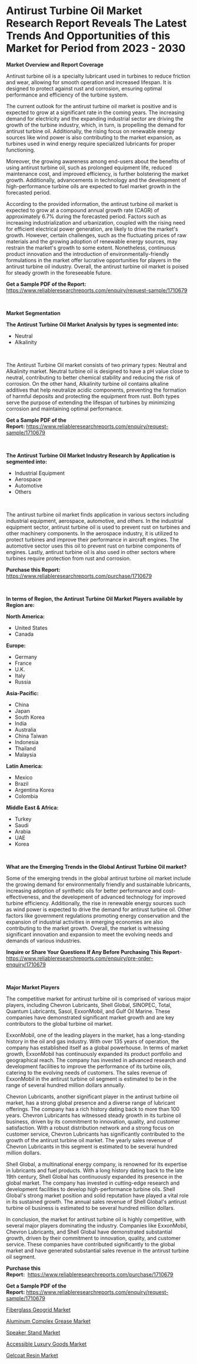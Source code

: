 <p><h1>Antirust Turbine Oil Market Research Report Reveals The Latest Trends And Opportunities of this Market for Period from 2023 - 2030</h1></p><p><strong>Market Overview and Report Coverage</strong></p>
<p><p>Antirust turbine oil is a specialty lubricant used in turbines to reduce friction and wear, allowing for smooth operation and increased lifespan. It is designed to protect against rust and corrosion, ensuring optimal performance and efficiency of the turbine system.</p><p>The current outlook for the antirust turbine oil market is positive and is expected to grow at a significant rate in the coming years. The increasing demand for electricity and the expanding industrial sector are driving the growth of the turbine industry, which, in turn, is propelling the demand for antirust turbine oil. Additionally, the rising focus on renewable energy sources like wind power is also contributing to the market expansion, as turbines used in wind energy require specialized lubricants for proper functioning.</p><p>Moreover, the growing awareness among end-users about the benefits of using antirust turbine oil, such as prolonged equipment life, reduced maintenance cost, and improved efficiency, is further bolstering the market growth. Additionally, advancements in technology and the development of high-performance turbine oils are expected to fuel market growth in the forecasted period.</p><p>According to the provided information, the antirust turbine oil market is expected to grow at a compound annual growth rate (CAGR) of approximately 6.7% during the forecasted period. Factors such as increasing industrialization and urbanization, coupled with the rising need for efficient electrical power generation, are likely to drive the market's growth. However, certain challenges, such as the fluctuating prices of raw materials and the growing adoption of renewable energy sources, may restrain the market's growth to some extent. Nonetheless, continuous product innovation and the introduction of environmentally-friendly formulations in the market offer lucrative opportunities for players in the antirust turbine oil industry. Overall, the antirust turbine oil market is poised for steady growth in the foreseeable future.</p></p>
<p><strong>Get a Sample PDF of the Report:</strong> <a href="https://www.reliableresearchreports.com/enquiry/request-sample/1710679">https://www.reliableresearchreports.com/enquiry/request-sample/1710679</a></p>
<p>&nbsp;</p>
<p><strong>Market Segmentation</strong></p>
<p><strong>The Antirust Turbine Oil Market Analysis by types is segmented into:</strong></p>
<p><ul><li>Neutral</li><li>Alkalinity</li></ul></p>
<p>&nbsp;</p>
<p><p>The Antirust Turbine Oil market consists of two primary types: Neutral and Alkalinity market. Neutral turbine oil is designed to have a pH value close to neutral, contributing to better chemical stability and reducing the risk of corrosion. On the other hand, Alkalinity turbine oil contains alkaline additives that help neutralize acidic components, preventing the formation of harmful deposits and protecting the equipment from rust. Both types serve the purpose of extending the lifespan of turbines by minimizing corrosion and maintaining optimal performance.</p></p>
<p><strong>Get a Sample PDF of the Report:</strong>&nbsp;<a href="https://www.reliableresearchreports.com/enquiry/request-sample/1710679">https://www.reliableresearchreports.com/enquiry/request-sample/1710679</a></p>
<p>&nbsp;</p>
<p><strong>The Antirust Turbine Oil Market Industry Research by Application is segmented into:</strong></p>
<p><ul><li>Industrial Equipment</li><li>Aerospace</li><li>Automotive</li><li>Others</li></ul></p>
<p>&nbsp;</p>
<p><p>The antirust turbine oil market finds application in various sectors including industrial equipment, aerospace, automotive, and others. In the industrial equipment sector, antirust turbine oil is used to prevent rust on turbines and other machinery components. In the aerospace industry, it is utilized to protect turbines and improve their performance in aircraft engines. The automotive sector uses this oil to prevent rust on turbine components of engines. Lastly, antirust turbine oil is also used in other sectors where turbines require protection from rust and corrosion.</p></p>
<p><strong>Purchase this Report:</strong>&nbsp; <a href="https://www.reliableresearchreports.com/purchase/1710679">https://www.reliableresearchreports.com/purchase/1710679</a></p>
<p>&nbsp;</p>
<p><strong>In terms of Region, the Antirust Turbine Oil Market Players available by Region are:</strong></p>
<p>
    <p> <strong> North America: </strong>
        <ul>
            <li>United States</li>
            <li>Canada</li>
        </ul>
        </p> 
    <p> <strong> Europe: </strong>
        <ul>
            <li>Germany</li>
            <li>France</li>
            <li>U.K.</li>
            <li>Italy</li>
            <li>Russia</li>
        </ul>
        </p> 
    <p> <strong> Asia-Pacific: </strong>
        <ul>
            <li>China</li>
            <li>Japan</li>
            <li>South Korea</li>
            <li>India</li>
            <li>Australia</li>
            <li>China Taiwan</li>
            <li>Indonesia</li>
            <li>Thailand</li>
            <li>Malaysia</li>
        </ul>
        </p> 
    <p> <strong> Latin America: </strong>
        <ul>
            <li>Mexico</li>
            <li>Brazil</li>
            <li>Argentina Korea</li>
            <li>Colombia</li>
        </ul>
        </p> 
    <p> <strong> Middle East & Africa: </strong>
        <ul>
            <li>Turkey</li>
            <li>Saudi</li>
            <li>Arabia</li>
            <li>UAE</li>
            <li>Korea</li>
        </ul>
    </p>
    </p>
<p>&nbsp;</p>
<p><strong>What are the Emerging Trends in the Global Antirust Turbine Oil market?</strong></p>
<p><p>Some of the emerging trends in the global antirust turbine oil market include the growing demand for environmentally friendly and sustainable lubricants, increasing adoption of synthetic oils for better performance and cost-effectiveness, and the development of advanced technology for improved turbine efficiency. Additionally, the rise in renewable energy sources such as wind power is expected to drive the demand for antirust turbine oil. Other factors like government regulations promoting energy conservation and the expansion of industrial activities in emerging economies are also contributing to the market growth. Overall, the market is witnessing significant innovation and expansion to meet the evolving needs and demands of various industries.</p></p>
<p><strong>Inquire or Share Your Questions If Any Before Purchasing This Report</strong>- <a href="https://www.reliableresearchreports.com/enquiry/pre-order-enquiry/1710679">https://www.reliableresearchreports.com/enquiry/pre-order-enquiry/1710679</a></p>
<p>&nbsp;</p>
<p><strong>Major Market Players</strong></p>
<p><p>The competitive market for antirust turbine oil is comprised of various major players, including Chevron Lubricants, Shell Global, SINOPEC, Total, Quantum Lubricants, Sasol, ExxonMobil, and Gulf Oil Marine. These companies have demonstrated significant market growth and are key contributors to the global turbine oil market.</p><p>ExxonMobil, one of the leading players in the market, has a long-standing history in the oil and gas industry. With over 135 years of operation, the company has established itself as a global powerhouse. In terms of market growth, ExxonMobil has continuously expanded its product portfolio and geographical reach. The company has invested in advanced research and development facilities to improve the performance of its turbine oils, catering to the evolving needs of customers. The sales revenue of ExxonMobil in the antirust turbine oil segment is estimated to be in the range of several hundred million dollars annually.</p><p>Chevron Lubricants, another significant player in the antirust turbine oil market, has a strong global presence and a diverse range of lubricant offerings. The company has a rich history dating back to more than 100 years. Chevron Lubricants has witnessed steady growth in its turbine oil business, driven by its commitment to innovation, quality, and customer satisfaction. With a robust distribution network and a strong focus on customer service, Chevron Lubricants has significantly contributed to the growth of the antirust turbine oil market. The yearly sales revenue of Chevron Lubricants in this segment is estimated to be several hundred million dollars.</p><p>Shell Global, a multinational energy company, is renowned for its expertise in lubricants and fuel products. With a long history dating back to the late 19th century, Shell Global has continuously expanded its presence in the global market. The company has invested in cutting-edge research and development facilities to develop high-performance turbine oils. Shell Global's strong market position and solid reputation have played a vital role in its sustained growth. The annual sales revenue of Shell Global's antirust turbine oil business is estimated to be several hundred million dollars.</p><p>In conclusion, the market for antirust turbine oil is highly competitive, with several major players dominating the industry. Companies like ExxonMobil, Chevron Lubricants, and Shell Global have demonstrated substantial growth, driven by their commitment to innovation, quality, and customer service. These companies have contributed significantly to the global market and have generated substantial sales revenue in the antirust turbine oil segment.</p></p>
<p><strong>Purchase this Report:</strong>&nbsp;&nbsp;<a href="https://www.reliableresearchreports.com/purchase/1710679">https://www.reliableresearchreports.com/purchase/1710679</a></p>
<p></p>
<p><strong>Get a Sample PDF of the Report:</strong>&nbsp;<a href="https://www.reliableresearchreports.com/enquiry/request-sample/1710679">https://www.reliableresearchreports.com/enquiry/request-sample/1710679</a></p>
<p><p><a href="https://www.linkedin.com/pulse/fiberglass-geogrid-market-research-report-unlocks-analysis-financial-rlu0e/">Fiberglass Geogrid Market</a></p><p><a href="https://github.com/NorbertYates/Market-Research-Report-List-2/blob/main/aluminum-complex-grease-market.md">Aluminum Complex Grease Market</a></p><p><a href="https://medium.com/@joycelucas56/speaker-stand-market-trends-forecast-and-competitive-analysis-to-2030-279c874792c2">Speaker Stand Market</a></p><p><a href="https://medium.com/@laurenbrown1918/accessible-luxury-goods-market-share-evolution-and-market-growth-trends-2023-2030-94a7016e6e23">Accessible Luxury Goods Market</a></p><p><a href="https://www.linkedin.com/pulse/gelcoat-resin-market-size-share-amp-trends-analysis-report-application-hfcte/">Gelcoat Resin Market</a></p></p>